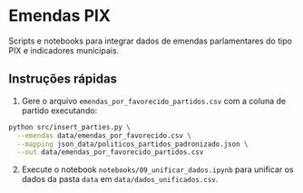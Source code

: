 # Emendas PIX

Scripts e notebooks para integrar dados de emendas parlamentares do tipo PIX e indicadores municipais.

## Instruções rápidas

1. Gere o arquivo `emendas_por_favorecido_partidos.csv` com a coluna de partido executando:

```bash
python src/insert_parties.py \
  --emendas data/emendas_por_favorecido.csv \
  --mapping json_data/politicos_partidos_padronizado.json \
  --out data/emendas_por_favorecido_partidos.csv
```

2. Execute o notebook `notebooks/09_unificar_dados.ipynb` para unificar os dados da pasta `data` em `data/dados_unificados.csv`.

